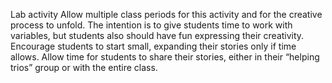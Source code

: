 Lab activity
Allow multiple class periods for this activity and for the creative process to unfold. The intention is to give students time to work with variables, but students also should have fun expressing their creativity.
Encourage students to start small, expanding their stories only if time allows.
Allow time for students to share their stories, either in their “helping trios” group or with the entire class.
